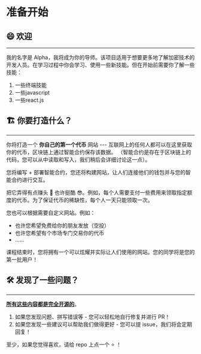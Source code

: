 # 准备开始

## 😄 欢迎

----------------------------------

我的名字是 Alpha，我将成为你的导师。该项目适用于想要更多地了解加密技术的开发人员。在学习过程中你会学习、使用一些新技能。但在开始前需要你了解一些技能：

1. 一些终端技能
2. 一些javascript
3. 一些react.js

## 🏗️ 你要打造什么？

----------------------------------

你将打造一个 **你自己的第一个代币** 网站 --- 互联网上的任何人都可以在这里获取你的代币，区块链上通过智能合约保存该数据。 （智能合约是存在于区块链上的代码，您可以从中读取和写入，我们稍后会详细讨论这一点）。

您将编写 + 部署智能合约，您还将构建网站，让人们连接他们的钱包并与您的智能合约进行交互。

把它弄得有点赚头 🤑 也许挺酷 😎。例如，每个人需要支付一些费用来领取指定额度的代币。为了保证代币的稀缺性，每个人一天只能领取一次。

您也可以根据需要自定义网站。例如：

- 也许您希望免费给你的朋友发放（空投）
- 也许您希望有个市场专门交易你的代币
- ……

课程结束时，您将拥有一个可以炫耀并实际让人们使用的网站。您的同学将是您的第一批用户！

<!-- ## 🤚 如何获得帮助 -->

## 🛠️ 发现了一些问题？

----------------------------------

**[所有这些内容都是完全开源的](https://github.com/MetaAlchemy/blockchain-learning)**。

1. 如果您发现问题、拼写错误等 - 您可以轻松地自行修复并进行 PR！
2. 如果您发现一些建议可以帮助我们做得更好 - 您可以提 issue，我们将会定期回复！

至少，如果您觉得喜欢，请给 repo 上点一个 ⭐ ！
